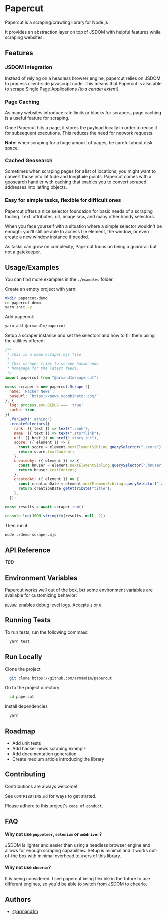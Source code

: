 # Papercut

Papercut is a scraping/crawling library for Node.js

It provides an abstraction layer on top of JSDOM with helpful features while scraping websites.

## Features

### JSDOM Integration

Instead of relying on a headless browser engine, papercut relies on JSDOM to process client-side javascript code. This means that Papercut is also able to scrape Single Page Applications _(to a certain extent)_.

### Page Caching

As many websites introduce rate limits or blocks for scrapers, page caching is a useful feature for scraping.

Once Papercut hits a page, it stores the payload locally in order to reuse it for subsequent executions. This reduces the need for network requests.

**Note:** when scraping for a huge amount of pages, be careful about disk space.

### Cached Geosearch

Sometimes when scraping pages for a list of locations, you might want to convert those into latitude and longitude points. Papercut comes with a geosearch handler with caching that enables you to convert scraped addresses into lat/lng objects.

### Easy for simple tasks, flexible for difficult ones

Papercut offers a nice selector foundation for basic needs of a scraping tooling. Text, attributes, url, image srcs, and many other handy selectors.

When you face yourself with a situation where a simple selector wouldn't be enough: you'll still be able to access the element, the window, or even create a new window instance if needed.

As tasks can grow on complexity, Papercut focus on being a guardrail but not a gatekeeper.

## Usage/Examples

You can find more examples in the `./examples` folder.

Create an empty project with yarn:

```sh
mkdir papercut-demo
cd papercut-demo
yarn init -y
```

Add papercut:

```sh
yarn add @armand1m/papercut
```

Setup a scraper instance and set the selectors and how to fill them using the utilities offered:

```javascript
/**
 * This is a demo-scraper.mjs file
 *
 * This scraper tries to scrape hackernews
 * homepage for the latest feeds.
 */
import papercut from "@armand1m/papercut";

const scraper = new papercut.Scraper({
  name: `Hacker News`,
  baseUrl: `https://news.ycombinator.com/`
}, {
  log: process.env.DEBUG === 'true',
  cache: true,
})
  .forEach(".athing")
  .createSelectors({
    rank: ({ text }) => text(".rank"),
    name: ({ text }) => text(".storylink"),
    url: ({ href }) => href(".storylink"),
    score: ({ element }) => {
      const score = element.nextElementSibling.querySelector(".score");
      return score.textContent;
    },
    createdBy: ({ element }) => {
      const hnuser = element.nextElementSibling.querySelector(".hnuser");
      return hnuser.textContent;
    },
    createdAt: ({ element }) => {
      const creationDate = element.nextElementSibling.querySelector(".age");
      return creationDate.getAttribute("title");
    },
  });

const results = await scraper.run();

console.log(JSON.stringify(results, null, 2))
```

Then run it:

```sh
node ./demo-scraper.mjs
```
  
## API Reference

_TBD_
  
## Environment Variables

Papercut works well out of the box, but some environment variables are available for customizing behavior:

`DEBUG`: enables debug level logs. Accepts `1` or `0`.

## Running Tests

To run tests, run the following command

```bash
  yarn test
```

## Run Locally

Clone the project

```bash
  git clone https://github.com/armand1m/papercut
```

Go to the project directory

```bash
  cd papercut
```

Install dependencies

```bash
  yarn
```

## Roadmap

- Add unit tests
- Add hacker news scraping example
- Add documentation generation
- Create medium article introducing the library

## Contributing

Contributions are always welcome!

See `CONTRIBUTING.md` for ways to get started.

Please adhere to this project's `code of conduct`.

## FAQ

#### Why not use `puppeteer`, `selenium` or `webdriver`?

JSDOM is lighter and easier than using a headless browser engine and allows for enough scraping capabilities. Setup is minimal and it works out-of-the box with minimal overhead to users of this library. 

#### Why not use `cheerio`?

It is being considered. I see papercut being flexible in the future to use different engines, so you'd be able to switch from JSDOM to cheerio.

## Authors

- [@armand1m](https://www.github.com/armand1m)
